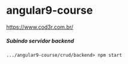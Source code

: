 # angular9-course
https://www.cod3r.com.br/

##### Subindo servidor backend 
`.../angular9-course/crud/backend> npm start`
